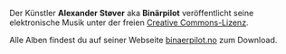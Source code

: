<!--
.. title: Binärpilot
.. slug: 23-binarpilot
.. date: 2007-03-12 18:39:53
.. tags: Internet,Musik,Creative Commons,download
.. description: 
.. type: text
-->

Der Künstler **Alexander Støver** aka **Binärpilot** veröffentlicht seine elektronische Musik unter der freien [Creative Commons-Lizenz](http://creativecommons.org/licenses/by-nc-nd/2.5/).
<!-- TEASER_END -->

Alle Alben findest du auf seiner Webseite [binaerpilot.no](http://binaerpilot.no/music.html) zum Download.
